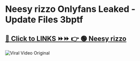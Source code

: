 
 # Neesy rizzo Onlyfans Leaked - Update Files 3bptf

## <h2><a href="https://clipsfans.com/Neesy_rizzo&ref=git">🔗 Click to LINKS ⏩⏩ 👉 🟢 Neesy rizzo </a></h2>

<a href="https://clipsfans.com/Neesy_rizzo&ref=git" rel="nofollow" data-target="animated-image.originalLink"><img src="https://i.ibb.co.com/xMMVF88/686577567.gif" alt="Viral Video Original" style="max-width: 100%; display: inline-block;" data-target="animated-image.originalImage"></a>

